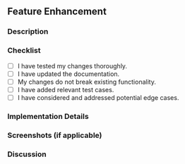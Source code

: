 ## Feature Enhancement

### Description

<!-- Provide a clear and concise description of the feature enhancement you're proposing. -->

### Checklist

- [ ] I have tested my changes thoroughly.
- [ ] I have updated the documentation.
- [ ] My changes do not break existing functionality.
- [ ] I have added relevant test cases.
- [ ] I have considered and addressed potential edge cases.

### Implementation Details

<!-- Describe the technical details of your implementation. -->

### Screenshots (if applicable)

<!-- Include screenshots or code snippets to demonstrate the new feature. -->

### Discussion

<!-- Optionally, include any additional information or points for discussion. -->
